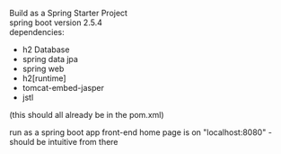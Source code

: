 Build as a Spring Starter Project  
  spring boot version 2.5.4  
  dependencies:
- h2 Database
- spring data jpa
- spring web
- h2[runtime]
- tomcat-embed-jasper
- jstl 

(this should all already be in the pom.xml)

run as a spring boot app
front-end home page is on "localhost:8080" - should be intuitive from there
